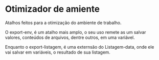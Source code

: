 # Otimizador de amiente

Atalhos feitos para a otimização do ambiente de trabalho.

O export-env, é um atalho mais amplo, o seu uso remete as um salvar valores, conteúdos de arquivos, dentre outros, em uma variável.

Enquanto o export-listagem, é uma externsão do Listagem-data, onde ele vai salvar em variáveis, o resultado de sua listagem.

